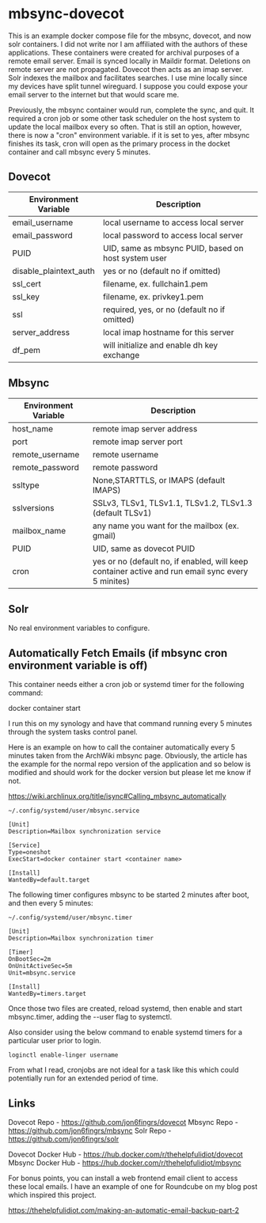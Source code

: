 # mbsync-dovecot
This is an example docker compose file for the mbsync, dovecot, and now solr containers. I did not write nor I am affiliated with the authors of these applications. These containers were created for archival purposes of a remote email server. Email is synced locally in Maildir format. Deletions on remote server are not propagated. Dovecot then acts as an imap server. Solr indexes the mailbox and facilitates searches.
I use mine locally since my devices have split tunnel wireguard. I suppose you could expose your email server to the internet but that would scare me.

Previously, the mbsync container would run, complete the sync, and quit. It required a cron job or some other task scheduler on the host system to update the local mailbox every so often. That is still an option, however, there is now a "cron" environment variable. if it is set to yes, after mbsync finishes its task, cron will open as the primary process in the docket container and call mbsync every 5 minutes. 

## Dovecot
| Environment Variable | Description |
| --- | --- |
| email_username | local username to access local server |
| email_password | local password to access local server|
| PUID | UID, same as mbsync PUID, based on host system user |
| disable_plaintext_auth | yes or no (default no if omitted) |
| ssl_cert | filename, ex. fullchain1.pem |
| ssl_key | filename, ex. privkey1.pem |
| ssl | required, yes, or no (default no if omitted) |
| server_address | local imap hostname for this server |
| df_pem | will initialize and enable dh key exchange |

## Mbsync
| Environment Variable | Description |
| --- | --- |
| host_name | remote imap server address |
| port | remote imap server port |
| remote_username | remote username |
| remote_password | remote password |
| ssltype | None,STARTTLS, or IMAPS (default IMAPS) |
| sslversions | SSLv3, TLSv1, TLSv1.1, TLSv1.2, TLSv1.3 (default TLSv1) |
| mailbox_name | any name you want for the mailbox (ex. gmail) |
| PUID | UID, same as dovecot PUID |
| cron | yes or no (default no, if enabled, will keep container active and run email sync every 5 minites)

## Solr
No real environment variables to configure. 

## Automatically Fetch Emails (if mbsync cron environment variable is off)

This container needs either a cron job or systemd timer for the following command:

docker container start <container name>

I run this on my synology and have that command running every 5 minutes through the system tasks control panel.
  
Here is an example on how to call the container automatically every 5 minutes taken from the ArchWiki mbsync page. Obviously, the article has the example for the normal repo version of the application and so below is modified and should work for the docker version but please let me know if not.
  
https://wiki.archlinux.org/title/isync#Calling_mbsync_automatically
  

```
~/.config/systemd/user/mbsync.service

[Unit]
Description=Mailbox synchronization service

[Service]
Type=oneshot
ExecStart=docker container start <container name>

[Install]
WantedBy=default.target
```
  
The following timer configures mbsync to be started 2 minutes after boot, and then every 5 minutes:
```
~/.config/systemd/user/mbsync.timer

[Unit]
Description=Mailbox synchronization timer

[Timer]
OnBootSec=2m
OnUnitActiveSec=5m
Unit=mbsync.service

[Install]
WantedBy=timers.target
```
  
Once those two files are created, reload systemd, then enable and start mbsync.timer, adding the --user flag to systemctl.

Also consider using the below command to enable systemd timers for a particular user prior to login.

```
loginctl enable-linger username
```
  
From what I read, cronjobs are not ideal for a task like this which could potentially run for an extended period of time.

## Links
  
Dovecot Repo - https://github.com/jon6fingrs/dovecot
Mbsync Repo - https://github.com/jon6fingrs/mbsync
Solr Repo - https://github.com/jon6fingrs/solr

Dovecot Docker Hub - https://hub.docker.com/r/thehelpfulidiot/dovecot
Mbsync Docker Hub - https://hub.docker.com/r/thehelpfulidiot/mbsync

For bonus points, you can install a web frontend email client to access these local emails. I have an example of one for Roundcube on my blog post which inspired this project.

https://thehelpfulidiot.com/making-an-automatic-email-backup-part-2

